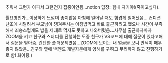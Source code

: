 추워서 그런가 아파서 그런건지 집중이안됨...notion 답장: 힘내 자기야!(죽이고싶다).

월요병인가...이상하게 느낌이 좋지않음
아침에 일어날 때도 힘겹게 일어났음...
컨디션 난조에 시달려서 부모님이 챙겨주시는 아침밥먹고 바로 출근하려고 했으나 시간이 부족해서 죄송스럽게도 밥을 제대로 먹지도 못하고 나와버렸음...사무실 출근하자마자 ZOOM을 키고 친구와 스터디를 진행하는 도중 친구가 VS코드에 대해 질문이 있다고해서 질문을 받아줌. 간단한 폴더문제였음...ZOOM에 보이는 내 얼굴을 보니 안색이 매우 좋지 않았음...친구와 옆에 백엔드 개발자분에게 양해를 구하고 무리하지 않고 진행하기로 함! 화이팅:)

